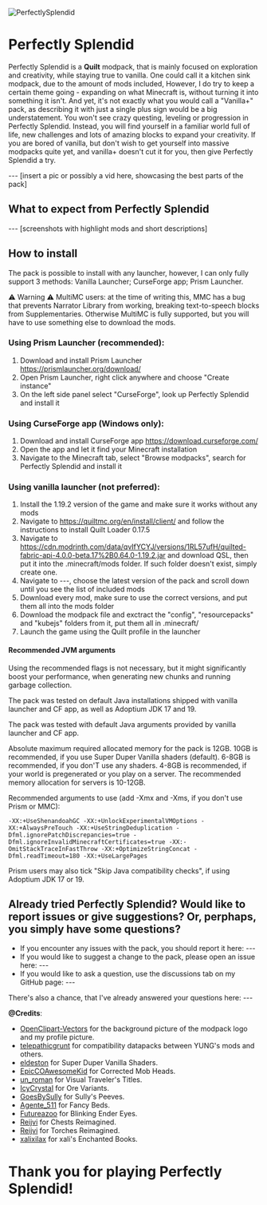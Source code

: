 ![PerfectlySplendid](https://user-images.githubusercontent.com/86702831/197846252-5dc043e1-be93-4bba-8acd-51edc0703c06.png)

# Perfectly Splendid

Perfectly Splendid is a **Quilt** modpack, that is mainly focused on exploration and creativity, while staying true to vanilla. One could call it a kitchen sink modpack, due to the amount of mods included, However, I do try to keep a certain theme going - expanding on what Minecraft is, without turning it into something it isn't. And yet, it's not exactly what you would call a "Vanilla+" pack, as describing it with just a single plus sign would be a big understatement. You won't see crazy questing, leveling or progression in Perfectly Splendid. Instead, you will find yourself in a familiar world full of life, new challenges and lots of amazing blocks to expand your creativity. If you are bored of vanilla, but don't wish to get yourself into massive modpacks quite yet, and vanilla+ doesn't cut it for you, then give Perfectly Splendid a try.

--- [insert a pic or possibly a vid here, showcasing the best parts of the pack]

## What to expect from Perfectly Splendid

--- [screenshots with highlight mods and short descriptions]

## How to install

The pack is possible to install with any launcher, however, I can only fully support 3 methods: Vanilla Launcher; CurseForge app; Prism Launcher.

⚠ Warning ⚠ MultiMC users: at the time of writing this, MMC has a bug that prevents Narrator Library from working, breaking text-to-speech blocks from Supplementaries. Otherwise MultiMC is fully supported, but you will have to use something else to download the mods.

### Using Prism Launcher (recommended):

1. Download and install Prism Launcher https://prismlauncher.org/download/
2. Open Prism Launcher, right click anywhere and choose "Create instance"
3. On the left side panel select "CurseForge", look up Perfectly Splendid and install it

### Using CurseForge app (Windows only):

1. Download and install CurseForge app https://download.curseforge.com/
2. Open the app and let it find your Minecraft installation
3. Navigate to the Minecraft tab, select "Browse modpacks", search for Perfectly Splendid and install it

### Using vanilla launcher (not preferred):

1. Install the 1.19.2 version of the game and make sure it works without any mods
2. Navigate to https://quiltmc.org/en/install/client/ and follow the instructions to install Quilt Loader 0.17.5
3. Navigate to https://cdn.modrinth.com/data/qvIfYCYJ/versions/1RL57ufH/quilted-fabric-api-4.0.0-beta.17%2B0.64.0-1.19.2.jar and download QSL, then put it into the .minecraft/mods folder. If such folder doesn't exist, simply create one.
4. Navigate to ---, choose the latest version of the pack and scroll down until you see the list of included mods
5. Download every mod, make sure to use the correct versions, and put them all into the mods folder
6. Download the modpack file and exctract the "config", "resourcepacks" and "kubejs" folders from it, put them all in .minecraft/
7. Launch the game using the Quilt profile in the launcher

#### Recommended JVM arguments

Using the recommended flags is not necessary, but it might significantly boost your performance, when generating new chunks and running garbage collection.

The pack was tested on default Java installations shipped with vanilla launcher and CF app, as well as Adoptium JDK 17 and 19.

The pack was tested with default Java arguments provided by vanilla launcher and CF app.

Absolute maximum required allocated memory for the pack is 12GB. 10GB is recommended, if you use Super Duper Vanilla shaders (default). 6-8GB is recommended, if you don'T use any shaders. 4-8GB is recommended, if your world is pregenerated or you play on a server. The recommended memory allocation for servers is 10-12GB.

Recommended arguments to use (add -Xmx and -Xms, if you don't use Prism or MMC):
```
-XX:+UseShenandoahGC -XX:+UnlockExperimentalVMOptions -XX:+AlwaysPreTouch -XX:+UseStringDeduplication -Dfml.ignorePatchDiscrepancies=true -Dfml.ignoreInvalidMinecraftCertificates=true -XX:-OmitStackTraceInFastThrow -XX:+OptimizeStringConcat -Dfml.readTimeout=180 -XX:+UseLargePages
```
Prism users may also tick "Skip Java compatibility checks", if using Adoptium JDK 17 or 19.

## Already tried Perfectly Splendid? Would like to report issues or give suggestions? Or, perphaps, you simply have some questions?

- If you encounter any issues with the pack, you should report it here: ---
- If you would like to suggest a change to the pack, please open an issue here: ---
- If you would like to ask a question, use the discussions tab on my GitHub page: ---

There's also a chance, that I've already answered your questions here: ---

**@Credits**: 

- [OpenClipart-Vectors](https://pixabay.com/users/openclipart-vectors-30363/) for the background picture of the modpack logo and my profile picture.
- [telepathicgrunt](https://www.curseforge.com/members/telepathicgrunt/projects) for compatibility datapacks between YUNG's mods and others.
- [eldeston](https://www.curseforge.com/minecraft/customization/super-duper-vanilla-shaders) for Super Duper Vanilla Shaders.
- [EpicCOAwesomeKid](https://www.curseforge.com/minecraft/texture-packs/corrected-mob-heads) for Corrected Mob Heads.
- [un_roman](https://www.curseforge.com/minecraft/texture-packs/visual-travelers-titles) for Visual Traveler's Titles.
- [IcyCrystaI](https://www.curseforge.com/minecraft/texture-packs/ore-variants) for Ore Variants.
- [GoesBySully](https://www.curseforge.com/minecraft/texture-packs/sullys-peeves) for Sully's Peeves.
- [Agente_511](https://www.curseforge.com/minecraft/texture-packs/fancy-beds) for Fancy Beds.
- [Futureazoo](https://www.curseforge.com/minecraft/texture-packs/blinking-ender-eyes) for Blinking Ender Eyes.
- [Reijvi](https://www.curseforge.com/minecraft/texture-packs/chests-reimagined) for Chests Reimagined.
- [Reijvi](https://www.curseforge.com/minecraft/texture-packs/torches-reimagined) for Torches Reimagined.
- [xalixilax](https://www.curseforge.com/minecraft/texture-packs/xalis-enchanted-books) for xali's Enchanted Books.

# Thank you for playing Perfectly Splendid! 
